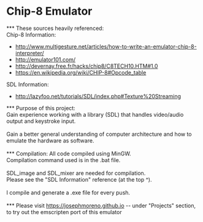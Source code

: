 # Chip-8 Emulator

*** These sources heavily referenced:\
Chip-8 Information:
- http://www.multigesture.net/articles/how-to-write-an-emulator-chip-8-interpreter/
- http://emulator101.com/
- http://devernay.free.fr/hacks/chip8/C8TECH10.HTM#1.0
- https://en.wikipedia.org/wiki/CHIP-8#Opcode_table

SDL Information:
- http://lazyfoo.net/tutorials/SDL/index.php#Texture%20Streaming

*** Purpose of this project:\
Gain experience working with a library (SDL) that handles video/audio output and keystroke input.\
\
Gain a better general understanding of computer architecture and how to emulate the hardware as software.\
\
*** Compilation:
All code compiled using MinGW.\
Compilation command used is in the .bat file.\
\
SDL_image and SDL_mixer are needed for compilation.\
Please see the "SDL Information" reference (at the top ^).\
\
I compile and generate a .exe file for every push.\
\
*** Please visit https://josephmoreno.github.io -- under "Projects" section, to try out the emscripten port of this emulator
